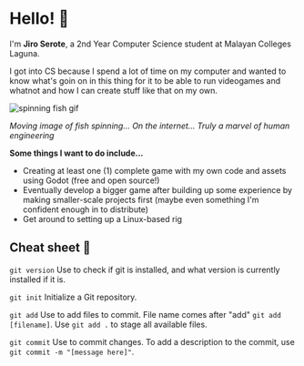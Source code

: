 # Hello! 👋
I'm **Jiro Serote**, a 2nd Year Computer Science student at Malayan Colleges Laguna.

I got into CS because I spend a lot of time on my computer and wanted to know what's goin on in this thing for it to be able to run videogames and whatnot and how I can create stuff like that on my own.

![spinning fish gif](https://media1.tenor.com/m/Jiiemy3hCrAAAAAd/fish.gif)

*Moving image of fish spinning...  On the internet... Truly a marvel of human engineering*

**Some things I want to do include...**
- Creating at least one (1) complete game with my own code and assets using Godot (free and open source!)
- Eventually develop a bigger game after building up some experience by making smaller-scale projects first (maybe even something I'm confident enough in to distribute)
- Get around to setting up a Linux-based rig

## Cheat sheet 📄
`git version`
Use to check if git is installed, and what version is currently installed if it is.

`git init`
Initialize a Git repository.

`git add`
Use to add files to commit. File name comes after "add" `git add [filename]`. Use `git add .` to stage all available files.

`git commit`
Use to commit changes. To add a description to the commit, use `git commit -m "[message here]"`.
